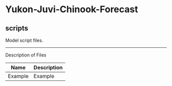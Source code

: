 # Yukon-Juvi-Chinook-Forecast
## scripts

Model script files.

***
Description of Files

Name                                    | Description
----------------------------------------|--------------------------------
Example               									| Example
